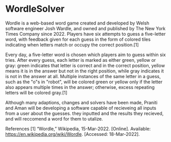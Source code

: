 # WordleSolver

Wordle is a web-based word game created and developed by Welsh software engineer Josh Wardle, and owned and published by The New York Times Company since 2022. Players have six attempts to guess a five-letter word, with feedback given for each guess in the form of colored tiles indicating when letters match or occupy the correct position.[1]

Every day, a five-letter word is chosen which players aim to guess within six tries. After every guess, each letter is marked as either green, yellow or gray: green indicates that letter is correct and in the correct position, yellow means it is in the answer but not in the right position, while gray indicates it is not in the answer at all. Multiple instances of the same letter in a guess, such as the "o"s in "robot", will be colored green or yellow only if the letter also appears multiple times in the answer; otherwise, excess repeating letters will be colored gray.[1]

Although many adaptions, changes and solvers have been made, Praniti and Aman will be developing a software capable of recieveing all inputs from a user about the guesses. they inputted and the results they recieved, and will reccomend a word for them to utalize.











References
[1] “Wordle,” Wikipedia, 15-Mar-2022. [Online]. Available: https://en.wikipedia.org/wiki/Wordle. [Accessed: 18-Mar-2022]. 
